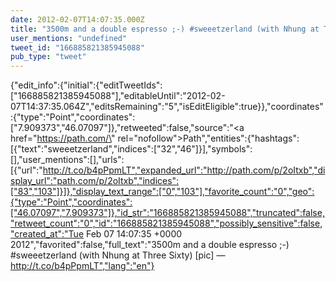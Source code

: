 ```yaml
---
date: 2012-02-07T14:07:35.000Z
title: "3500m and a double espresso ;-) #sweeetzerland (with Nhung at Three Sixty) [pic] — http://t.co/b4pPpmLT″"
user_mentions: "undefined"
tweet_id: "166885821385945088"
pub_type: "tweet"
---
```

{"edit_info":{"initial":{"editTweetIds":["166885821385945088"],"editableUntil":"2012-02-07T14:37:35.064Z","editsRemaining":"5","isEditEligible":true}},"coordinates":{"type":"Point","coordinates":["7.909373","46.07097"]},"retweeted":false,"source":"<a href=\"https://path.com/\" rel=\"nofollow\">Path</a>","entities":{"hashtags":[{"text":"sweeetzerland","indices":["32","46"]}],"symbols":[],"user_mentions":[],"urls":[{"url":"http://t.co/b4pPpmLT","expanded_url":"http://path.com/p/2oItxb","display_url":"path.com/p/2oItxb","indices":["83","103"]}]},"display_text_range":["0","103"],"favorite_count":"0","geo":{"type":"Point","coordinates":["46.07097","7.909373"]},"id_str":"166885821385945088","truncated":false,"retweet_count":"0","id":"166885821385945088","possibly_sensitive":false,"created_at":"Tue Feb 07 14:07:35 +0000 2012","favorited":false,"full_text":"3500m and a double espresso ;-) #sweeetzerland (with Nhung at Three Sixty) [pic] — http://t.co/b4pPpmLT","lang":"en"}
